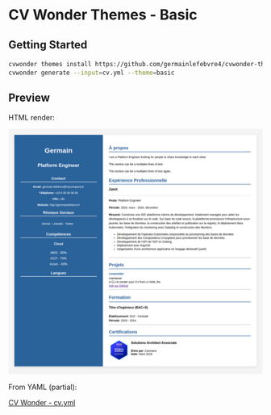 # CV Wonder Themes - Basic

## Getting Started

```bash
cvwonder themes install https://github.com/germainlefebvre4/cvwonder-theme-basic
cvwonder generate --input=cv.yml --theme=basic
```

## Preview

HTML render:

![CV Wonder Themes - Basic](./preview.png)

From YAML (partial):

[CV Wonder - cv.yml](https://github.com/germainlefebvre4/cvwonder/blob/main/cv.yml)
